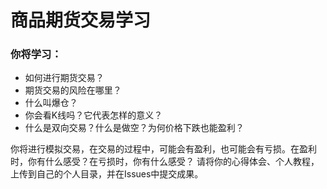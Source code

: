 # 商品期货交易学习

### 你将学习：

- 如何进行期货交易？
- 期货交易的风险在哪里？
- 什么叫爆仓？
- 你会看K线吗？它代表怎样的意义？
- 什么是双向交易？什么是做空？为何价格下跌也能盈利？

你将进行模拟交易，在交易的过程中，可能会有盈利，也可能会有亏损。在盈利时，你有什么感受？在亏损时，你有什么感受？
请将你的心得体会、个人教程，上传到自己的个人目录，并在Issues中提交成果。
